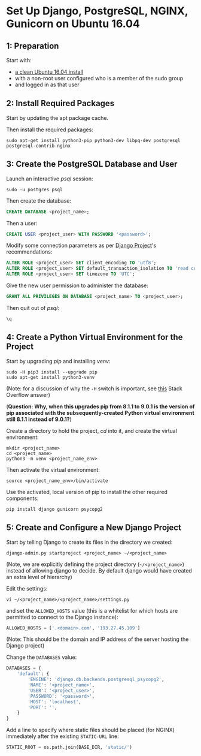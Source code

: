 Set Up Django, PostgreSQL, NGINX, Gunicorn on Ubuntu 16.04
==========================================================

1: Preparation
--------------
Start with:
- [a clean Ubuntu 16.04 install][link01]
- with a non-root user configured who is a member of the sudo group
- and logged in as that user


2: Install Required Packages
----------------------------
Start by updating the apt package cache.

Then install the required packages:

```
sudo apt-get install python3-pip python3-dev libpq-dev postgresql postgresql-contrib nginx
```


3: Create the PostgreSQL Database and User
------------------------------------------
Launch an interactive *psql* session:

```
sudo -u postgres psql
```

Then create the database:

```SQL
CREATE DATABASE <project_name>;
```

Then a user:

```SQL
CREATE USER <project_user> WITH PASSWORD '<password>';
```

Modify some connection parameters as per [Django Project][link02]'s recommendations:

```SQL
ALTER ROLE <project_user> SET client_encoding TO 'utf8';
ALTER ROLE <project_user> SET default_transaction_isolation TO 'read committed';
ALTER ROLE <project_user> SET timezone TO 'UTC';
```

Give the new user permission to administer the database:

```SQL
GRANT ALL PRIVILEGES ON DATABASE <project_name> TO <project_user>;
```

Then quit out of *psql*:

```
\q
```


4: Create a Python Virtual Environment for the Project
------------------------------------------------------

Start by upgrading *pip* and installing *venv*:

```
sudo -H pip3 install --upgrade pip
sudo apt-get install python3-venv
```

(Note: for a discussion of why the `-H` switch is important, see [this][link03] Stack Overflow answer)

(**Question: Why, when this upgrades pip from 8.1.1 to 9.0.1 is the version of pip associated with the subsequently-created Python virtual environment still 8.1.1 instead of 9.0.1?**)

Create a directory to hold the project, *cd* into it, and create the virtual environment:

```
mkdir <project_name>
cd <project_name>
python3 -m venv <project_name_env>
```

Then activate the virtual environment:

```
source <project_name_env>/bin/activate
```

Use the activated, local version of pip to install the other required components:

```
pip install django gunicorn psycopg2
```


5: Create and Configure a New Django Project
--------------------------------------------

Start by telling Django to create its files in the directory we created:

```
django-admin.py startproject <project_name> ~/<project_name>
```

(Note, we are explicitly defining the project directory (`~/<project_name>`) instead of allowing django to decide. By default 
django would have created an extra level of hierarchy)

Edit the settings:

```
vi ~/<project_name>/<project_name>/settings.py
```

and set the `ALLOWED_HOSTS` value (this is a whitelist for which hosts are permitted to connect to the Django instance):

```Python
ALLOWED_HOSTS = ['.<domain>.com', '193.27.45.109']
```

(Note: This should be the domain and IP address of the server hosting the Django project)

Change the `DATABASES` value:

```Python
DATABASES = {
    'default': {
        'ENGINE': 'django.db.backends.postgresql_psycopg2',
        'NAME': '<project_name>',
        'USER': '<project_user>',
        'PASSWORD': '<password>',
        'HOST': 'localhost',
        'PORT': '',
    }
}
```

Add a line to specify where static files should be placed (for NGINX) immediately after the existing `STATIC-URL` line:

```Python
STATIC_ROOT = os.path.join(BASE_DIR, 'static/')
```
[link01]: https://github.com/Crossroadsman/ServerAdmin/blob/master/LinodeAdminChecklist.md
[link02]: https://docs.djangoproject.com/en/1.11/ref/databases/#optimizing-postgresql-s-configuration "Django Documentation: Optimizing PostgreSQL's Configuration"
[link03]: https://stackoverflow.com/questions/43623025/what-does-sudo-h-do "Stack Overflow: What does sudo -H do?"
